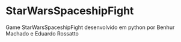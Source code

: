 # StarWarsSpaceshipFight
Game StarWarsSpaceshipFight desenvolvido em python por Benhur Machado e Eduardo Rossatto
